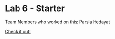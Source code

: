 # Lab 6 - Starter

Team Members who worked on this: Parsia Hedayat

[Check it out!](https://phedayat.com/Lab6_Starter)